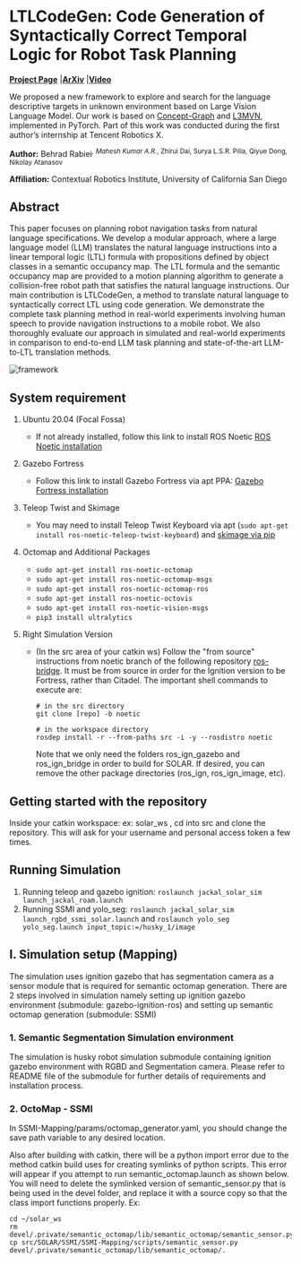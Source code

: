 # LTLCodeGen: Code Generation of Syntactically Correct Temporal Logic for Robot Task Planning

[**Project Page**](https://existentialrobotics.org/LTLCodeGen/) |[**ArXiv**](https://arxiv.org/abs/2503.07902) |[**Video**](https://www.youtube.com/watch?v=T4Up0Uy2Ec4)

We proposed a new framework to explore and search for the language descriptive targets in unknown environment based on Large Vision Language Model. Our work is based on [Concept-Graph](https://github.com/concept-graphs/concept-graphs?tab=readme-ov-file) and [L3MVN](https://sites.google.com/view/l3mvn), implemented in PyTorch. Part of this work was conducted during the first author’s internship at Tencent Robotics X.

**Author:** Behrad Rabiei<sup>*, Mahesh Kumar A.R.<sup>*, Zhirui Dai, Surya L.S.R. Pilla, Qiyue Dong, Nikolay Atanasov

**Affiliation:** Contextual Robotics Institute, University of California San Diego


## Abstract

This paper focuses on planning robot navigation tasks from natural language specifications. We develop a modular approach, where a large language model (LLM) translates the natural language instructions into a linear temporal logic (LTL) formula with propositions defined by object classes in a semantic occupancy map. The LTL formula and the semantic occupancy map are provided to a motion planning algorithm to generate a collision-free robot path that satisfies the natural language instructions. Our main contribution is LTLCodeGen, a method to translate natural language to syntactically correct LTL using code generation. We demonstrate the complete task planning method in real-world experiments involving human speech to provide navigation instructions to a mobile robot. We also thoroughly evaluate our approach in simulated and real-world experiments in comparison to end-to-end LLM task planning and state-of-the-art LLM-to-LTL translation methods.

![framework](img/framework.png)

## System requirement
1. Ubuntu 20.04 (Focal Fossa)
    - If not already installed, follow this link to install ROS Noetic [ROS Noetic installation](https://wiki.ros.org/noetic/Installation/Ubuntu)

2. Gazebo Fortress
    - Follow this link to install Gazebo Fortress via apt PPA: [Gazebo Fortress installation](https://gazebosim.org/docs/fortress/install_ubuntu)

3. Teleop Twist and Skimage
    - You may need to install Teleop Twist Keyboard via apt (`sudo apt-get install ros-noetic-teleop-twist-keyboard`) and [skimage via pip](https://scikit-image.org/docs/stable/user_guide/install.html#installation-via-pip-and-conda)

4.  Octomap and Additional Packages 
    - `sudo apt-get install ros-noetic-octomap`
    - `sudo apt-get install ros-noetic-octomap-msgs` 
    - `sudo apt-get install ros-noetic-octomap-ros`
    - `sudo apt-get install ros-noetic-octovis`
    - `sudo apt-get install ros-noetic-vision-msgs`
    - `pip3 install ultralytics`

5. Right Simulation Version
    - (In the src area of your catkin ws) Follow the "from source" instructions from noetic branch of the following repository [ros-bridge](https://github.com/gazebosim/ros_gz/tree/noetic). It must be from source in order for the Ignition version to be Fortress, rather than Citadel.
The important shell commands to execute are:
        ```
        # in the src directory
        git clone [repo] -b noetic
        
        # in the workspace directory
        rosdep install -r --from-paths src -i -y --rosdistro noetic
        ```
       Note that we only need the folders ros_ign_gazebo and ros_ign_bridge in order to build for SOLAR. If desired, you can remove the other package directories (ros_ign, ros_ign_image, etc).

## Getting started with the repository

Inside your catkin workspace: ex: solar_ws , cd into src and clone the repository. 
This will ask for your username and personal access token a few times. 

## Running Simulation
1. Running teleop and gazebo ignition: `roslaunch jackal_solar_sim launch_jackal_roam.launch`
2. Running SSMI and yolo_seg: `roslaunch jackal_solar_sim launch_rgbd_ssmi_solar.launch` and `roslaunch yolo_seg yolo_seg.launch input_topic:=/husky_1/image`

## I. Simulation setup (Mapping)
The simulation uses ignition gazebo that has segmentation camera as a sensor module that is required for semantic octomap generation. There are 2 steps involved in simulation namely setting up ignition gazebo environment (submodule: gazebo-ignition-ros) and setting up semantic octomap generation (submodule: SSMI)

### 1. Semantic Segmentation Simulation environment
The simulation is husky robot simulation submodule containing ignition gazebo environment with RGBD and Segmentation camera. Please refer to README file of the submodule for further details of requirements and installation process.

### 2. OctoMap - SSMI

In SSMI-Mapping/params/octomap_generator.yaml, you should change the save path variable to any desired location.

Also after building with catkin, there will be a python import error due to the method catkin build uses for creating symlinks of python scripts. This error will appear if you attempt to run semantic_octomap.launch as shown below.
You will need to delete the symlinked version of semantic_sensor.py that is being used in the devel folder, and replace it with a source copy so that the class import functions properly.
Ex:
```
cd ~/solar_ws
rm devel/.private/semantic_octomap/lib/semantic_octomap/semantic_sensor.py
cp src/SOLAR/SSMI/SSMI-Mapping/scripts/semantic_sensor.py devel/.private/semantic_octomap/lib/semantic_octomap/.
```


<!-- ### Run the rosnodes
1. Terminal 1: build and launch the simulation node
```
cd ~/solar_ws
source /opt/ros/noetic/setup.bash
catkin build
source devel/setup.bash
source src/SOLAR/jackal_solar_sim/scripts/set_env_variables.sh
roslaunch jackal_solar_sim launch_jackal_solar.launch
```

2. Terminal 2: launch the semantic octomap node
```
cd ~/solar_ws
source /opt/ros/noetic/setup.bash
source devel/setup.bash
roslaunch semantic_octomap semantic_octomap.launch
```

 <div style="display: flex; justify-content: center;">
  <img src="gifs/sim1.gif" width="400" alt="Tracking 1" style="margin-right: 20px;">
  <img src="gifs/sim2.gif" width="400" alt="Tracking 2">
</div>
 -->
